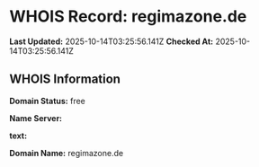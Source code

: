 # WHOIS Record: regimazone.de

**Last Updated:** 2025-10-14T03:25:56.141Z
**Checked At:** 2025-10-14T03:25:56.141Z

## WHOIS Information

**Domain Status:** free

**Name Server:** 

**text:** 

**Domain Name:** regimazone.de

